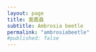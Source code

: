 ```yaml
---
layout: page
title: 菌蠹蟲
subtitle: Ambrosia beetle
permalink: "ambrosiabeetle"
#published: false
---
```

